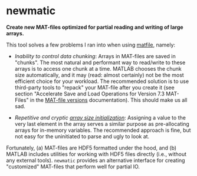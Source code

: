 # newmatic

**Create new MAT-files optimized for partial reading and writing of large arrays.**

This tool solves a few problems I ran into when using
[matfile](https://www.mathworks.com/help/matlab/ref/matlab.io.matfile.html),
namely:

+ *Inability to control data chunking*: Arrays in MAT-files are saved in
"chunks". The most natural and performant way to read/write to these arrays is
to access one chunk at a time. MATLAB chooses the chunk size automatically,
and it may (read: almost certainly) not be the most efficient choice for
your workload. The recommended solution is to use third-party tools to
"repack" your MAT-file after you create it (see section "Accelerate Save and
Load Operations for Version 7.3 MAT-Files" in the [MAT-file versions](https://www.mathworks.com/help/matlab/import_export/mat-file-versions.html)
documentation). This should make us all sad.

+ *Repetitive and cryptic [array size initialization](https://www.mathworks.com/help/matlab/import_export/troubleshooting-file-size-increases-unexpectedly-when-growing-an-array.html)*:
Assigning a value to the very last element in the array serves a similar
purpose as pre-allocating arrays for in-memory variables. The recommended
approach is fine, but not easy for the uninitiated to parse and ugly to look at.

Fortunately, (a) MAT-files are HDF5 formatted under the hood, and (b) MATLAB
includes utilities for working with HDF5 files directly (i.e., without any
external tools). `newmatic` provides an alternative interface for creating
"customized" MAT-files that perform well for partial IO. 

